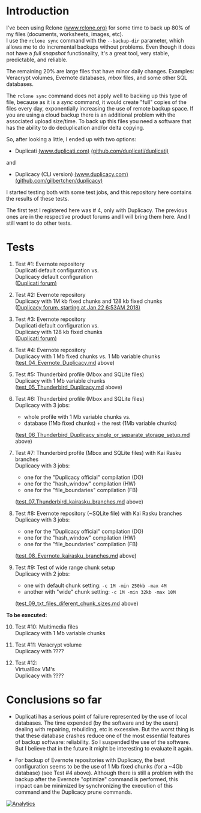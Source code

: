 # Introduction

I've been using Rclone [(www.rclone.org)](http://www.rclone.org) for some time to back up 80% of my files (documents, worksheets, images, etc).  
I use the ```rclone sync``` command with the ```--backup-dir``` parameter, which allows me to do incremental backups without problems. Even though it does not have a *full snapshot* functionality, it's a great tool, very stable, predictable, and reliable.

The remaining 20% are large files that have minor daily changes. Examples: Veracrypt volumes, Evernote databases, *mbox* files, and some other SQL databases.

The ```rclone sync``` command does not apply well to backing up this type of file, because as it is a *sync* command, it would create "full" copies of the files every day, exponentially increasing the use of remote backup space. If you are using a cloud backup there is an additional problem with the associated upload size/time. To back up this files you need a software that has the ability to do deduplication and/or delta copying.

So, after looking a little, I ended up with two options: 
* Duplicati [(www.duplicati.com)](http://www.duplicati.com) [(github.com/duplicati/duplicati)](https://github.com/duplicati/duplicati)

and 

* Duplicacy (CLI version) [(www.duplicacy.com)](http://www.duplicacy.com) [(github.com/gilbertchen/duplicacy)](https://github.com/gilbertchen/duplicacy)

I started testing both with some test jobs, and this repository here contains the results of these tests.

The first test I registered here was # 4, only with Duplicacy. The previous ones are in the respective product forums and I will bring them here. And I still want to do other tests.

# Tests

1. Test #1:
Evernote repository  
Duplicati default configuration vs.  
Duplicacy default configuration  
([Duplicati forum)](http://bit.ly/2sdVLrX)

2. Test #2:
Evernote repository  
Duplicacy with 1M kb fixed chunks and 128 kb fixed chunks   
([Duplicacy forum, starting at Jan 22 6:53AM 2018)](http://bit.ly/2E8B9H9)  

3. Test #3:
Evernote repository  
Duplicati default configuration vs.  
Duplicacy with 128 kb fixed chunks  
([Duplicati forum)](http://bit.ly/2nOCwQh)

4. Test #4:
Evernote repository  
Duplicacy with 1 Mb fixed chunks vs. 1 Mb variable chunks  
([test_04_Evernote_Duplicacy.md](http://bit.ly/2E5Wf9a) above)

5. Test #5:
Thunderbird profile (Mbox and SQLite files)  
Duplicacy with 1 Mb variable chunks   
([test_05_Thunderbird_Duplicacy.md](http://bit.ly/2EbdciE) above)  

6. Test #6:
Thunderbird profile (Mbox and SQLite files)  
Duplicacy with 3 jobs:
    - whole profile with 1 Mb variable chunks  vs.  
    - database (1Mb fixed chunks) + the rest (1Mb variable chunks)  
	
    ([test_06_Thunderbird_Duplicacy_single_or_separate_storage_setup.md](http://bit.ly/2BpdU95) above)  
  
7. Test #7:
Thunderbird profile (Mbox and SQLite files) with Kai Rasku branches  
Duplicacy with 3 jobs:
	- one for the "Duplicacy official" compilation (DO)
	- one for the "hash_window" compilation (HW)
	- one for the "file_boundaries" compilation (FB)
	
    ([test_07_Thunderbird_kairasku_branches.md](http://bit.ly/2GiIYH1) above)  
  
8. Test #8:
Evernote repository (~SQLite file) with Kai Rasku branches   
Duplicacy with 3 jobs:
	- one for the "Duplicacy official" compilation (DO)
	- one for the "hash_window" compilation (HW)
	- one for the "file_boundaries" compilation (FB)
	
    ([test_08_Evernote_kairasku_branches.md](http://bit.ly/2EyBxLv) above)  
  
9. Test #9:
Test of wide range chunk setup  
Duplicacy with 2 jobs:
	- one with default chunk setting: ```-c 1M -min 250kb -max 4M```
	- another with "wide" chunk setting: ```-c 1M -min 32kb -max 10M```
	
    ([test_09_txt_files_diferent_chunk_sizes.md](http://bit.ly/2ocMsE7) above)  
  
 
    
  
**To be executed:**
 
  
10. Test #10: 
Multimedia files  
Duplicacy with 1 Mb variable chunks 

11. Test #11:
Veracrypt volume  
Duplicacy with ????

12. Test #12:  
VirtualBox VM's  
Duplicacy with ????



# Conclusions so far

* Duplicati has a serious point of failure represented by the use of local databases. The time expended (by the software and by the users) dealing with repairing, rebuilding, etc is excessive. But the worst thing is that these database crashes reduce one of the most essential features of backup software: reliability. So I suspended the use of the software. But I believe that in the future it might be interesting to evaluate it again.

* For backup of Evernote repositories with Duplicacy, the best configuration seems to be the use of 1 Mb fixed chunks (for a ~4Gb database) (see Test #4 above). Although there is still a problem with the backup after the Evernote "optimize" command is performed, this impact can be minimized by synchronizing the execution of this command and the Duplicacy prune commands.

[![Analytics](https://ga-beacon.appspot.com/UA-113708097-1/readme?pixel)](https://github.com/igrigorik/ga-beacon)
